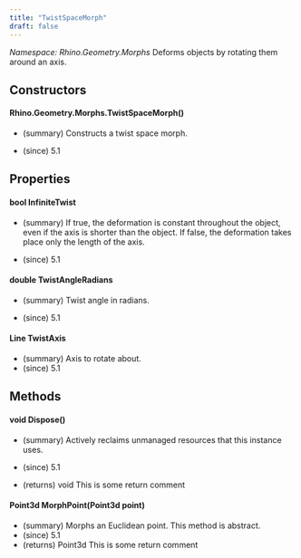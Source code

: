```yaml
---
title: "TwistSpaceMorph"
draft: false
---
```


*Namespace: Rhino.Geometry.Morphs*
Deforms objects by rotating them around an axis.
## Constructors
#### Rhino.Geometry.Morphs.TwistSpaceMorph()
- (summary) 
     Constructs a twist space morph.
     
- (since) 5.1
## Properties
#### bool InfiniteTwist
- (summary) 
     If true, the deformation is constant throughout the object, even if the axis is shorter than the object. 
     If false, the deformation takes place only the length of the axis.
     
- (since) 5.1
#### double TwistAngleRadians
- (summary) 
     Twist angle in radians.
     
- (since) 5.1
#### Line TwistAxis
- (summary) Axis to rotate about.
- (since) 5.1
## Methods
#### void Dispose()
- (summary) 
     Actively reclaims unmanaged resources that this instance uses.
     
- (since) 5.1
- (returns) void This is some return comment
#### Point3d MorphPoint(Point3d point)
- (summary) Morphs an Euclidean point. This method is abstract.
- (since) 5.1
- (returns) Point3d This is some return comment
